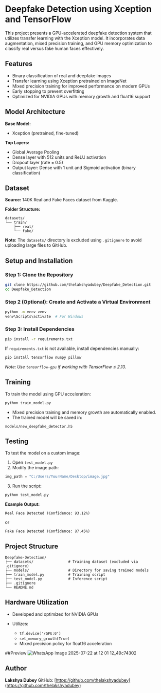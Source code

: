 # Deepfake Detection using Xception and TensorFlow

This project presents a GPU-accelerated deepfake detection system that utilizes transfer learning with the Xception model. It incorporates data augmentation, mixed precision training, and GPU memory optimization to classify real versus fake human faces effectively.

## Features

* Binary classification of real and deepfake images
* Transfer learning using Xception pretrained on ImageNet
* Mixed precision training for improved performance on modern GPUs
* Early stopping to prevent overfitting
* Optimized for NVIDIA GPUs with memory growth and float16 support

## Model Architecture

**Base Model:**

* Xception (pretrained, fine-tuned)

**Top Layers:**

* Global Average Pooling
* Dense layer with 512 units and ReLU activation
* Dropout layer (rate = 0.5)
* Output layer: Dense with 1 unit and Sigmoid activation (binary classification)

## Dataset

**Source:**
140K Real and Fake Faces dataset from Kaggle.

**Folder Structure:**

```
datasets/
└── train/
    ├── real/
    └── fake/
```

**Note:** The `datasets/` directory is excluded using `.gitignore` to avoid uploading large files to GitHub.

## Setup and Installation

### Step 1: Clone the Repository

```bash
git clone https://github.com/thelakshyadubey/Deepfake_Detection.git
cd Deepfake_Detection
```

### Step 2 (Optional): Create and Activate a Virtual Environment

```bash
python -m venv venv
venv\Scripts\activate  # For Windows
```

### Step 3: Install Dependencies

```bash
pip install -r requirements.txt
```

If `requirements.txt` is not available, install dependencies manually:

```bash
pip install tensorflow numpy pillow
```

*Note: Use `tensorflow-gpu` if working with TensorFlow ≤ 2.10.*

## Training

To train the model using GPU acceleration:

```bash
python train_model.py
```

* Mixed precision training and memory growth are automatically enabled.
* The trained model will be saved in:

```
models/new_deepfake_detector.h5
```

## Testing

To test the model on a custom image:

1. Open `test_model.py`
2. Modify the image path:

```python
img_path = "C:/Users/YourName/Desktop/image.jpg"
```

3. Run the script:

```bash
python test_model.py
```

**Example Output:**

```
Real Face Detected (Confidence: 93.12%)
```

or

```
Fake Face Detected (Confidence: 87.45%)
```

## Project Structure

```
Deepfake-Detection/
├── datasets/                # Training dataset (excluded via .gitignore)
├── models/                  # Directory for saving trained models
├── train_model.py           # Training script
├── test_model.py            # Inference script
├── .gitignore
└── README.md
```

## Hardware Utilization

* Developed and optimized for NVIDIA GPUs
* Utilizes:

  * `tf.device('/GPU:0')`
  * `set_memory_growth(True)`
  * Mixed precision policy for float16 acceleration
 
##Preview
![WhatsApp Image 2025-07-22 at 12 01 12_49c74302](https://github.com/user-attachments/assets/ddfe168a-5772-4d15-96cf-2b86ce846031)

## Author

**Lakshya Dubey**
GitHub: [https://github.com/thelakshyadubey](https://github.com/thelakshyadubey)
